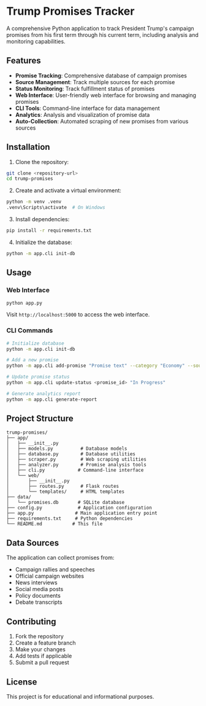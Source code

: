 # Trump Promises Tracker

A comprehensive Python application to track President Trump's campaign promises from his first term through his current term, including analysis and monitoring capabilities.

## Features

- **Promise Tracking**: Comprehensive database of campaign promises
- **Source Management**: Track multiple sources for each promise
- **Status Monitoring**: Track fulfillment status of promises
- **Web Interface**: User-friendly web interface for browsing and managing promises
- **CLI Tools**: Command-line interface for data management
- **Analytics**: Analysis and visualization of promise data
- **Auto-Collection**: Automated scraping of new promises from various sources

## Installation

1. Clone the repository:
```bash
git clone <repository-url>
cd trump-promises
```

2. Create and activate a virtual environment:
```bash
python -m venv .venv
.venv\Scripts\activate  # On Windows
```

3. Install dependencies:
```bash
pip install -r requirements.txt
```

4. Initialize the database:
```bash
python -m app.cli init-db
```

## Usage

### Web Interface
```bash
python app.py
```
Visit `http://localhost:5000` to access the web interface.

### CLI Commands
```bash
# Initialize database
python -m app.cli init-db

# Add a new promise
python -m app.cli add-promise "Promise text" --category "Economy" --source "Rally in Iowa"

# Update promise status
python -m app.cli update-status <promise_id> "In Progress"

# Generate analytics report
python -m app.cli generate-report
```

## Project Structure

```
trump-promises/
├── app/
│   ├── __init__.py
│   ├── models.py          # Database models
│   ├── database.py        # Database utilities
│   ├── scraper.py         # Web scraping utilities
│   ├── analyzer.py        # Promise analysis tools
│   ├── cli.py            # Command-line interface
│   └── web/
│       ├── __init__.py
│       ├── routes.py      # Flask routes
│       └── templates/     # HTML templates
├── data/
│   └── promises.db       # SQLite database
├── config.py             # Application configuration
├── app.py               # Main application entry point
├── requirements.txt     # Python dependencies
└── README.md           # This file
```

## Data Sources

The application can collect promises from:
- Campaign rallies and speeches
- Official campaign websites
- News interviews
- Social media posts
- Policy documents
- Debate transcripts

## Contributing

1. Fork the repository
2. Create a feature branch
3. Make your changes
4. Add tests if applicable
5. Submit a pull request

## License

This project is for educational and informational purposes.
